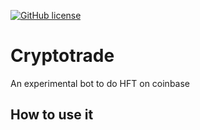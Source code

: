 [![GitHub license](https://img.shields.io/github/license/amcalabretta/botbase?style=plastic)](https://github.com/amcalabretta/botbase/blob/master/LICENSE)

# Cryptotrade
An experimental bot to do HFT on coinbase

## How to use it





